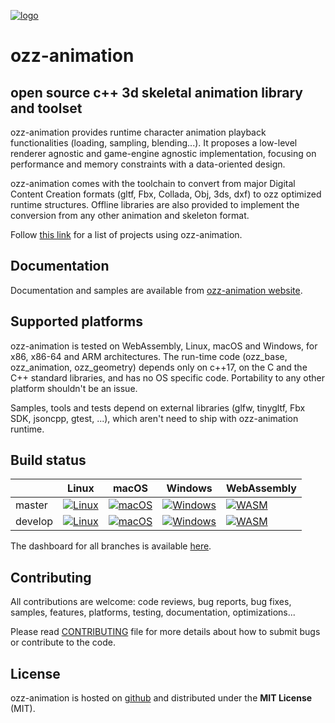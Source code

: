 [![logo](media/icon/ozz-grey-256.png)](http://guillaumeblanc.github.io/ozz-animation/)

ozz-animation
=============

open source c++ 3d skeletal animation library and toolset
---------------------------------------------------------

ozz-animation provides runtime character animation playback functionalities (loading, sampling, blending...). It proposes a low-level renderer agnostic and game-engine agnostic implementation, focusing on performance and memory constraints with a data-oriented design.

ozz-animation comes with the toolchain to convert from major Digital Content Creation formats (gltf, Fbx, Collada, Obj, 3ds, dxf) to ozz optimized runtime structures. Offline libraries are also provided to implement the conversion from any other animation and skeleton format.

Follow [this link](https://github.com/guillaumeblanc/ozz-animation/issues/175) for a list of projects using ozz-animation.

Documentation
-------------

Documentation and samples are available from [ozz-animation website](http://guillaumeblanc.github.io/ozz-animation/).

Supported platforms
-------------------

ozz-animation is tested on WebAssembly, Linux, macOS and Windows, for x86, x86-64 and ARM architectures. The run-time code (ozz_base, ozz_animation, ozz_geometry) depends only on c++17, on the C and the C++ standard libraries, and has no OS specific code. Portability to any other platform shouldn't be an issue.

Samples, tools and tests depend on external libraries (glfw, tinygltf, Fbx SDK, jsoncpp, gtest, ...), which aren't need to ship with ozz-animation runtime.

Build status
------------

|         | Linux  | macOS | Windows | WebAssembly |
| ------- | ------ | ------ | ------- | ------- |
| master  | [![Linux](https://github.com/guillaumeblanc/ozz-animation/actions/workflows/linux.yml/badge.svg?branch=master)](https://github.com/guillaumeblanc/ozz-animation/actions/workflows/linux.yml) | [![macOS](https://github.com/guillaumeblanc/ozz-animation/actions/workflows/macos.yml/badge.svg?branch=master)](https://github.com/guillaumeblanc/ozz-animation/actions/workflows/macos.yml) | [![Windows](https://github.com/guillaumeblanc/ozz-animation/actions/workflows/windows.yml/badge.svg?branch=master)](https://github.com/guillaumeblanc/ozz-animation/actions/workflows/windows.yml) | [![WASM](https://github.com/guillaumeblanc/ozz-animation/actions/workflows/wasm.yml/badge.svg?branch=master)](https://github.com/guillaumeblanc/ozz-animation/actions/workflows/wasm.yml) |
| develop | [![Linux](https://github.com/guillaumeblanc/ozz-animation/actions/workflows/linux.yml/badge.svg?branch=develop)](https://github.com/guillaumeblanc/ozz-animation/actions/workflows/linux.yml) | [![macOS](https://github.com/guillaumeblanc/ozz-animation/actions/workflows/macos.yml/badge.svg?branch=develop)](https://github.com/guillaumeblanc/ozz-animation/actions/workflows/macos.yml) | [![Windows](https://github.com/guillaumeblanc/ozz-animation/actions/workflows/windows.yml/badge.svg?branch=develop)](https://github.com/guillaumeblanc/ozz-animation/actions/workflows/windows.yml) | [![WASM](https://github.com/guillaumeblanc/ozz-animation/actions/workflows/wasm.yml/badge.svg?branch=develop)](https://github.com/guillaumeblanc/ozz-animation/actions/workflows/wasm.yml) |

The dashboard for all branches is available [here](http://guillaumeblanc.github.io/ozz-animation/documentation/dashboard/).

Contributing
------------

All contributions are welcome: code reviews, bug reports, bug fixes, samples, features, platforms, testing, documentation, optimizations...

Please read [CONTRIBUTING](CONTRIBUTING.md) file for more details about how to submit bugs or contribute to the code.

License
-------

ozz-animation is hosted on [github](http://github.com/guillaumeblanc/ozz-animation/) and distributed under the **MIT License** (MIT).
